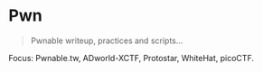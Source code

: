 # Pwn

>Pwnable writeup, practices and scripts...

Focus: Pwnable.tw, ADworld-XCTF, Protostar, WhiteHat, picoCTF.
